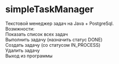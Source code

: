 # simpleTaskManager
Текстовой менеджер задач на Java + PostgreSql. <br>
Возмжности: <br>
Показать список всех задач<br>
Выполнить задачу (назначить статус DONE)<br>
Создать задачу (со статусом IN_PROCESS)<br>
Удалить задачу<br>
Выход из программы<br>
